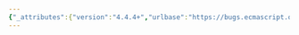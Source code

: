 ```yaml
---
{"_attributes":{"version":"4.4.4+","urlbase":"https://bugs.ecmascript.org/","maintainer":"dherman@mozilla.com"},"bug":{"bug_id":287,"creation_ts":"2012-03-01 16:47:00 -0800","short_desc":"Some @onlyStrict tests broken on command-line harness","delta_ts":"2012-03-06 19:30:38 -0800","product":"Test262","component":"ECMA-262 Tests","version":"unspecified","rep_platform":"All","op_sys":"All","bug_status":"RESOLVED","resolution":"FIXED","priority":"Normal","bug_severity":"normal","everconfirmed":true,"reporter":{"uid":"dfugate","name":"Dave Fugate"},"assigned_to":{"uid":"dfugate","name":"Dave Fugate"},"cc":"utatane.tea","long_desc":[{"commentid":717,"comment_count":0,"who":{"uid":"dfugate","name":"Dave Fugate"},"bug_when":"2012-03-01 16:47:41 -0800","thetext":"<Thanks>Gavin Barraclough</Thanks>\n\nIn the following snippet, \"@onlyStrict\" should be replaced with \"@noStrict\" indicating that test262's command-line runner is not allowed to dynamically inject a \"use strict\" (thus invalidating the testcase).  I have a feeling there's quite a few identical issues under 15.3.5.4.\n\n     /**\n      * @path ch15/15.3/15.3.5/15.3.5.4/15.3.5.4_2-76gs.js\n      * @description Strict mode - checking access to strict function caller from non-strict function (non-strict function declaration called by strict eval)\n      * @onlyStrict\n     */ \n     function f() { return gNonStrict();};\n     (function () {\"use strict\"; return eval(\"f();\"); })();\n      \n    function gNonStrict() {\n        return gNonStrict.caller;\n    }\n\nNote that this doesn't affect test262's browser harness."},{"commentid":720,"comment_count":1,"who":{"uid":"utatane.tea","name":"Yusuke Suzuki"},"bug_when":"2012-03-03 16:15:46 -0800","thetext":"I found follwing listed test cases are broken.\n\ntest/suite/ch10/10.4/10.4.3/10.4.3-1-101-s.js\ntest/suite/ch10/10.4/10.4.3/10.4.3-1-101gs.js\ntest/suite/ch10/10.4/10.4.3/10.4.3-1-45-s.js\ntest/suite/ch10/10.4/10.4.3/10.4.3-1-45gs.js\ntest/suite/ch10/10.4/10.4.3/10.4.3-1-46-s.js\ntest/suite/ch10/10.4/10.4.3/10.4.3-1-46gs.js\ntest/suite/ch10/10.4/10.4.3/10.4.3-1-47-s.js\ntest/suite/ch10/10.4/10.4.3/10.4.3-1-47gs.js\ntest/suite/ch10/10.4/10.4.3/10.4.3-1-48-s.js\ntest/suite/ch10/10.4/10.4.3/10.4.3-1-48gs.js\ntest/suite/ch10/10.4/10.4.3/10.4.3-1-49-s.js\ntest/suite/ch10/10.4/10.4.3/10.4.3-1-49gs.js\ntest/suite/ch10/10.4/10.4.3/10.4.3-1-50-s.js\ntest/suite/ch10/10.4/10.4.3/10.4.3-1-50gs.js\ntest/suite/ch10/10.4/10.4.3/10.4.3-1-51-s.js\ntest/suite/ch10/10.4/10.4.3/10.4.3-1-51gs.js\ntest/suite/ch10/10.4/10.4.3/10.4.3-1-52-s.js\ntest/suite/ch10/10.4/10.4.3/10.4.3-1-52gs.js\ntest/suite/ch10/10.4/10.4.3/10.4.3-1-53-s.js\ntest/suite/ch10/10.4/10.4.3/10.4.3-1-53gs.js\ntest/suite/ch10/10.4/10.4.3/10.4.3-1-81-s.js\ntest/suite/ch10/10.4/10.4.3/10.4.3-1-81gs.js\ntest/suite/ch10/10.4/10.4.3/10.4.3-1-82-s.js\ntest/suite/ch10/10.4/10.4.3/10.4.3-1-82gs.js\ntest/suite/ch10/10.4/10.4.3/10.4.3-1-83-s.js\ntest/suite/ch10/10.4/10.4.3/10.4.3-1-83gs.js\ntest/suite/ch10/10.4/10.4.3/10.4.3-1-84-s.js\ntest/suite/ch10/10.4/10.4.3/10.4.3-1-84gs.js\ntest/suite/ch10/10.4/10.4.3/10.4.3-1-85-s.js\ntest/suite/ch10/10.4/10.4.3/10.4.3-1-85gs.js\ntest/suite/ch10/10.4/10.4.3/10.4.3-1-86-s.js\ntest/suite/ch10/10.4/10.4.3/10.4.3-1-86gs.js\ntest/suite/ch10/10.4/10.4.3/10.4.3-1-87-s.js\ntest/suite/ch10/10.4/10.4.3/10.4.3-1-87gs.js\ntest/suite/ch10/10.4/10.4.3/10.4.3-1-90-s.js\ntest/suite/ch10/10.4/10.4.3/10.4.3-1-90gs.js\ntest/suite/ch10/10.4/10.4.3/10.4.3-1-91-s.js\ntest/suite/ch10/10.4/10.4.3/10.4.3-1-91gs.js\ntest/suite/ch10/10.4/10.4.3/10.4.3-1-92-s.js\ntest/suite/ch10/10.4/10.4.3/10.4.3-1-92gs.js\ntest/suite/ch10/10.4/10.4.3/10.4.3-1-95-s.js\ntest/suite/ch10/10.4/10.4.3/10.4.3-1-95gs.js\ntest/suite/ch10/10.4/10.4.3/10.4.3-1-96-s.js\ntest/suite/ch10/10.4/10.4.3/10.4.3-1-96gs.js\ntest/suite/ch10/10.4/10.4.3/10.4.3-1-97-s.js\ntest/suite/ch10/10.4/10.4.3/10.4.3-1-97gs.js\ntest/suite/ch15/15.3/15.3.5/15.3.5.4/15.3.5.4_2-12gs.js\ntest/suite/ch15/15.3/15.3.5/15.3.5.4/15.3.5.4_2-14gs.js\ntest/suite/ch15/15.3/15.3.5/15.3.5.4/15.3.5.4_2-75gs.js\ntest/suite/ch15/15.3/15.3.5/15.3.5.4/15.3.5.4_2-76gs.js\ntest/suite/ch15/15.3/15.3.5/15.3.5.4/15.3.5.4_2-77gs.js\ntest/suite/ch15/15.3/15.3.5/15.3.5.4/15.3.5.4_2-78gs.js\ntest/suite/ch15/15.3/15.3.5/15.3.5.4/15.3.5.4_2-79gs.js\ntest/suite/ch15/15.3/15.3.5/15.3.5.4/15.3.5.4_2-80gs.js\ntest/suite/ch15/15.3/15.3.5/15.3.5.4/15.3.5.4_2-81gs.js\ntest/suite/ch15/15.3/15.3.5/15.3.5.4/15.3.5.4_2-82gs.js\ntest/suite/ch15/15.3/15.3.5/15.3.5.4/15.3.5.4_2-83gs.js\ntest/suite/ch15/15.3/15.3.5/15.3.5.4/15.3.5.4_2-84gs.js\ntest/suite/ch15/15.3/15.3.5/15.3.5.4/15.3.5.4_2-85gs.js\ntest/suite/ch15/15.3/15.3.5/15.3.5.4/15.3.5.4_2-86gs.js\ntest/suite/ch15/15.3/15.3.5/15.3.5.4/15.3.5.4_2-87gs.js\ntest/suite/ch15/15.3/15.3.5/15.3.5.4/15.3.5.4_2-88gs.js\ntest/suite/ch15/15.3/15.3.5/15.3.5.4/15.3.5.4_2-90gs.js\ntest/suite/ch15/15.3/15.3.5/15.3.5.4/15.3.5.4_2-91gs.js\ntest/suite/ch15/15.3/15.3.5/15.3.5.4/15.3.5.4_2-92gs.js\ntest/suite/ch15/15.3/15.3.5/15.3.5.4/15.3.5.4_2-93gs.js"},{"commentid":725,"comment_count":2,"who":{"uid":"dfugate","name":"Dave Fugate"},"bug_when":"2012-03-06 08:53:08 -0800","thetext":"Thanks Yusuke!  Your list looks accurate and you saved me quite a bit of time.  The fix was checked into Hg a few minutes ago.\n\nGavin, please let me know if any files were missed."},{"commentid":726,"comment_count":3,"who":{"uid":"utatane.tea","name":"Yusuke Suzuki"},"bug_when":"2012-03-06 19:30:38 -0800","thetext":"Great, thanks!"}]}}
---
```

